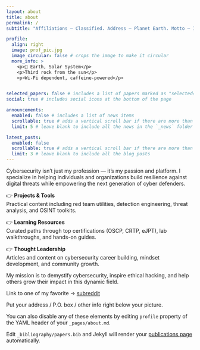 ```yaml
---
layout: about
title: about
permalink: /
subtitle: "Affiliations — Classified. Address — Planet Earth. Motto — I void warranties."

profile:
  align: right
  image: prof_pic.jpg
  image_circular: false # crops the image to make it circular
  more_info: >
    <p>📍 Earth, Solar System</p>
    <p>Third rock from the sun</p>
    <p>Wi-Fi dependent, caffeine-powered</p>


selected_papers: false # includes a list of papers marked as "selected={true}"
social: true # includes social icons at the bottom of the page

announcements:
  enabled: false # includes a list of news items
  scrollable: true # adds a vertical scroll bar if there are more than 3 news items
  limit: 5 # leave blank to include all the news in the `_news` folder

latest_posts:
  enabled: false
  scrollable: true # adds a vertical scroll bar if there are more than 3 new posts items
  limit: 3 # leave blank to include all the blog posts
---
```


Cybersecurity isn’t just my profession — it’s my passion and platform. I specialize in helping individuals and organizations build resilience against digital threats while empowering the next generation of cyber defenders.

👉 **Projects & Tools**  
Practical content including red team utilities, detection engineering, threat analysis, and OSINT toolkits.

👉 **Learning Resources**  
Curated paths through top certifications (OSCP, CRTP, eJPT), lab walkthroughs, and hands-on guides.

👉 **Thought Leadership**  
Articles and content on cybersecurity career building, mindset development, and community growth.

My mission is to demystify cybersecurity, inspire ethical hacking, and help others grow their impact in this dynamic field.

Link to one of my favorite ->  [subreddit](https://www.reddit.com/r/blueteamsec/)

Put your address / P.O. box / other info right below your picture.

You can also disable any of these elements by editing `profile` property of the YAML header of your `_pages/about.md`. 

Edit `_bibliography/papers.bib` and Jekyll will render your [publications page](/al-folio/publications/) automatically.
